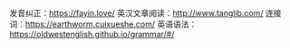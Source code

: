 发音纠正：https://fayin.love/
英汉文章阅读：http://www.tanglib.com/
连接词：https://earthworm.cuixueshe.com/
英语语法：https://oldwestenglish.github.io/grammar/#/